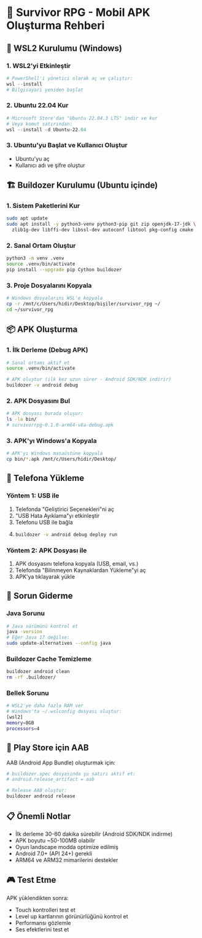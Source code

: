 # 📱 Survivor RPG - Mobil APK Oluşturma Rehberi

## 🔧 WSL2 Kurulumu (Windows)

### 1. WSL2'yi Etkinleştir
```powershell
# PowerShell'i yönetici olarak aç ve çalıştır:
wsl --install
# Bilgisayarı yeniden başlat
```

### 2. Ubuntu 22.04 Kur
```powershell
# Microsoft Store'dan "Ubuntu 22.04.3 LTS" indir ve kur
# Veya komut satırından:
wsl --install -d Ubuntu-22.04
```

### 3. Ubuntu'yu Başlat ve Kullanıcı Oluştur
- Ubuntu'yu aç
- Kullanıcı adı ve şifre oluştur

## 🏗️ Buildozer Kurulumu (Ubuntu içinde)

### 1. Sistem Paketlerini Kur
```bash
sudo apt update
sudo apt install -y python3-venv python3-pip git zip openjdk-17-jdk \
  zlib1g-dev libffi-dev libssl-dev autoconf libtool pkg-config cmake
```

### 2. Sanal Ortam Oluştur
```bash
python3 -m venv .venv
source .venv/bin/activate
pip install --upgrade pip Cython buildozer
```

### 3. Proje Dosyalarını Kopyala
```bash
# Windows dosyalarını WSL'e kopyala
cp -r /mnt/c/Users/hidir/Desktop/bişiler/survivor_rpg ~/
cd ~/survivor_rpg
```

## 📦 APK Oluşturma

### 1. İlk Derleme (Debug APK)
```bash
# Sanal ortamı aktif et
source .venv/bin/activate

# APK oluştur (ilk kez uzun sürer - Android SDK/NDK indirir)
buildozer -v android debug
```

### 2. APK Dosyasını Bul
```bash
# APK dosyası burada oluşur:
ls -la bin/
# survivorrpg-0.1.0-arm64-v8a-debug.apk
```

### 3. APK'yı Windows'a Kopyala
```bash
# APK'yı Windows masaüstüne kopyala
cp bin/*.apk /mnt/c/Users/hidir/Desktop/
```

## 📱 Telefona Yükleme

### Yöntem 1: USB ile
1. Telefonda "Geliştirici Seçenekleri"ni aç
2. "USB Hata Ayıklama"yı etkinleştir
3. Telefonu USB ile bağla
4. ```bash
   buildozer -v android debug deploy run
   ```

### Yöntem 2: APK Dosyası ile
1. APK dosyasını telefona kopyala (USB, email, vs.)
2. Telefonda "Bilinmeyen Kaynaklardan Yükleme"yi aç
3. APK'ya tıklayarak yükle

## 🔧 Sorun Giderme

### Java Sorunu
```bash
# Java sürümünü kontrol et
java -version
# Eğer Java 17 değilse:
sudo update-alternatives --config java
```

### Buildozer Cache Temizleme
```bash
buildozer android clean
rm -rf .buildozer/
```

### Bellek Sorunu
```bash
# WSL2'ye daha fazla RAM ver
# Windows'ta ~/.wslconfig dosyası oluştur:
[wsl2]
memory=8GB
processors=4
```

## 🚀 Play Store için AAB

AAB (Android App Bundle) oluşturmak için:

```bash
# buildozer.spec dosyasında şu satırı aktif et:
# android.release_artifact = aab

# Release AAB oluştur:
buildozer android release
```

## 📋 Önemli Notlar

- İlk derleme 30-60 dakika sürebilir (Android SDK/NDK indirme)
- APK boyutu ~50-100MB olabilir
- Oyun landscape modda optimize edilmiş
- Android 7.0+ (API 24+) gerekli
- ARM64 ve ARM32 mimarilerini destekler

## 🎮 Test Etme

APK yüklendikten sonra:
- Touch kontrolleri test et
- Level up kartlarının görünürlüğünü kontrol et
- Performansı gözlemle
- Ses efektlerini test et

